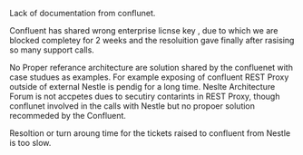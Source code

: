 
Lack of documentation from conflunet.

Confluent has shared wrong enterprise licnse key , due to which we are blocked completey for 2 weeks and the resoluition gave finally after rasising so many support calls.

No Proper referance architecture  are solution shared by the confluenet with case studues as examples.
For example exposing of confluent REST Proxy outside of external Nestle is pendig for a long time.
Neslte Architecture Forum is not accpetes dues to secutiry contarints in REST Proxy, though conflunet involved in the calls with Nestle but no propoer solution recommeded by the Confluent.

Resoltion or turn aroung time for the tickets raised to confluent from Nestle is too slow.

